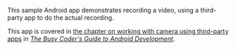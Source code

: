 This sample Android app demonstrates
recording a video, using a third-party app to do the actual recording.

This app is covered in 
[the chapter on working with camera using third-party apps](https://commonsware.com/Android/previews/using-the-camera-via-3rd-party-apps)
in [*The Busy Coder's Guide to Android Development*](https://commonsware.com/Android/).

